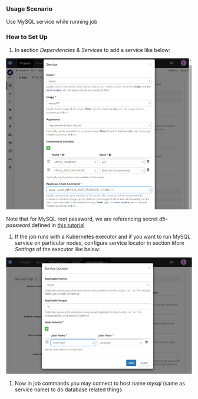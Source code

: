 ### Usage Scenario 

Use MySQL service while running job

### How to Set Up

1. In section _Dependencies & Services_ to add a service like below:

  ![Mysql Service](../images/mysql-service.png)
  
  Note that for MySQL root password, we are referencing secret _db-password_ defined in [this tutorial ](build-spec-secret.md)
  
1. If the job runs with a Kubernetes executor and if you want to run MySQL  service on particular nodes, configure service locator in section _More Settings_ of the executor like below:

  ![Service Locator](../images/service-locator.png)
  
1. Now in job commands you may connect to host name _mysql_ (same as service name) to do database related things